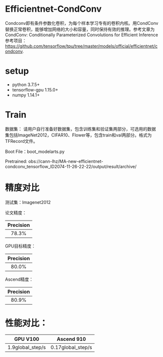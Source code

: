 # Efficientnet-CondConv
Condconv即有条件参数化卷积，为每个样本学习专有的卷积内核。用CondConv替换正常卷积，能够增加网络的大小和容量，同时保持有效的推理。参考文章为 CondConv: Conditionally Parameterized Convolutions for Efficient Inference   参考项目：https://github.com/tensorflow/tpu/tree/master/models/official/efficientnet/condconv.
   

# setup
* python 3.7.5+
* tensorflow-gpu 1.15.0+
* numpy 1.14.1+


# Train  

数据集： 请用户自行准备好数据集，包含训练集和验证集两部分，可选用的数据集包括ImageNet2012，CIFAR10、Flower等，包含train和val两部分。格式为TFRecord文件。

Boot File：boot_modelarts.py

Pretrained: obs://cann-lhz/MA-new-efficientnet-condconv_tensorflow_ID2074-11-26-22-22/output/result/archive/


# 精度对比
测试集：Imagenet2012

论文精度：

| Precision  |
| :--------: |
|   78.3%   |

GPU目标精度：

| Precision  |
| :--------: |
|   80.0%    |

Ascend精度：

| Precision  |
| :--------: |
|   80.9%    |


# 性能对比：

| GPU V100  | Ascend 910 | 
| :--------: | --------| 
|   1.9global_step/s  | 0.17global_step/s   | 



